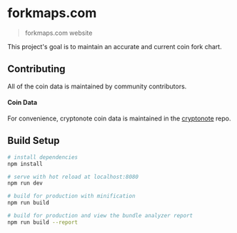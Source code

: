 # forkmaps.com

> forkmaps.com website

This project's goal is to maintain an accurate and current coin fork chart.

## Contributing
All of the coin data is maintained by community contributors.
#### Coin Data
For convenience, cryptonote coin data is maintained in the [cryptonote](https://github.com/ForkMaps/cryptonote) repo.

## Build Setup

``` bash
# install dependencies
npm install

# serve with hot reload at localhost:8080
npm run dev

# build for production with minification
npm run build

# build for production and view the bundle analyzer report
npm run build --report
```

